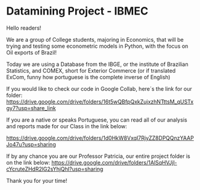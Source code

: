 # Datamining Project - IBMEC

Hello readers! 

We are a group of College students, majoring in Economics, that will be trying and testing some econometric models in Python, with the focus on Oil exports of Brazil!

Today we are using a Database from the IBGE, or the institute of Brazilian Statistics, and COMEX, short for Exterior Commerce (or if translated ExCom, funny how portuguese is the complete inverse of English)

If you would like to check our code in Google Collab, here´s the link for our folder:
https://drive.google.com/drive/folders/16t5wQBfpQxkZujxzhNTttsM_qUSTxgy7?usp=share_link
 
If you are a native or speaks Portuguese, you can read all of our analysis and reports made for our Class in the link below:

https://drive.google.com/drive/folders/1d0HkW8VxqI7RjyZZ8DPQQnzYAAPJo47u?usp=sharing

If by any chance you are our Professor Patricia, our entire project folder is on the link below:
https://drive.google.com/drive/folders/1AlSqHVJjl-cYcruteZHdR2lG2sYhjQhI?usp=sharing

Thank you for your time!
